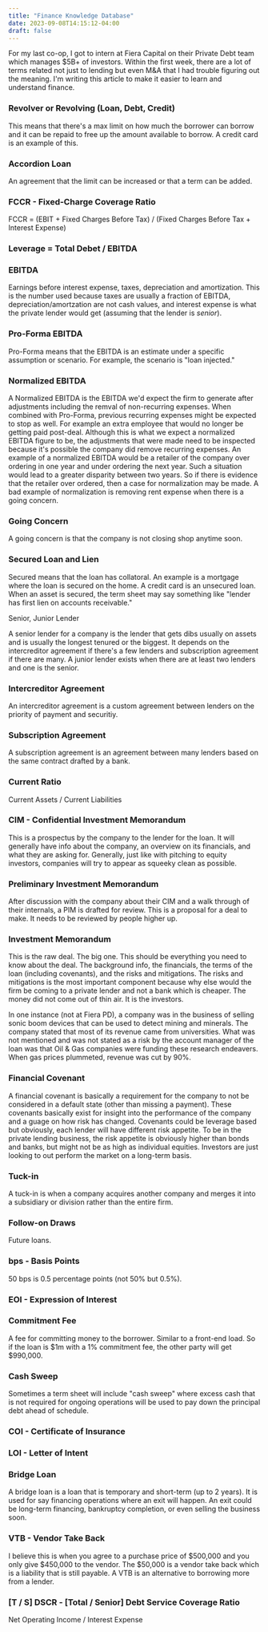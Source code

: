 ```yaml
---
title: "Finance Knowledge Database"
date: 2023-09-08T14:15:12-04:00
draft: false
---
```


For my last co-op, I got to intern at Fiera Capital on their Private Debt team which manages $5B+ of investors. Within the first week, there are a lot of terms related not just to lending but even M&A that I had trouble figuring out the meaning. I'm writing this article to make it easier to learn and understand finance.

### Revolver or Revolving (Loan, Debt, Credit)

This means that there's a max limit on how much the borrower can borrow and it can be repaid to
free up the amount available to borrow. A credit card is an example of this.

### Accordion Loan

An agreement that the limit can be increased or that a term can be added.

### FCCR - Fixed-Charge Coverage Ratio

FCCR = (EBIT + Fixed Charges Before Tax) /  (Fixed Charges Before Tax + Interest Expense)

### Leverage = Total Debet / EBITDA

### EBITDA

Earnings before interest expense, taxes, depreciation and amortization. This is the number used because taxes are usually a fraction of EBITDA, depreciation/amortzation are not cash values, and interest expense is what the private lender would get (assuming that the lender is _senior_).

### Pro-Forma EBITDA

Pro-Forma means that the EBITDA is an estimate under a specific assumption or scenario. For example, the scenario is "loan injected."

### Normalized EBITDA

A Normalized EBITDA is the EBITDA we'd expect the firm to generate after adjustments including the remval of non-recurring expenses. When combined with Pro-Forma, previous recurring expenses might be expected to stop as well. For example an extra employee that would no longer be getting paid post-deal. Although this is what we expect a normalized EBITDA figure to be, the adjustments that were made need to be inspected because it's possible the company did remove recurring expenses. An example of a normalized EBITDA would be a retailer of the company over ordering in one year and under ordering the next year. Such a situation would lead to a greater disparity between two years. So if there is evidence that the retailer over ordered, then a case for normalization may be made. A bad example of normalization is removing rent expense when there is a going concern.

### Going Concern

A going concern is that the company is not closing shop anytime soon.

### Secured Loan and Lien

Secured means that the loan has collatoral. An example is a mortgage where the loan is secured on the home. A credit card is an unsecured loan. When an asset is secured, the term sheet may say something like "lender has first lien on accounts receivable."

Senior, Junior Lender

A senior lender for a company is the lender that gets dibs usually on assets and is usually the longest tenured
or the biggest. It depends on the intercreditor agreement if there's a few lenders and subscription agreement if there are many. A junior lender exists when there are at least two lenders and one is the senior.

### Intercreditor Agreement

An intercreditor agreement is a custom agreement between lenders on the priority of payment and securitiy.

### Subscription Agreement

A subscription agreement is an agreement between many lenders based on the same contract drafted by a bank.

### Current Ratio

Current Assets / Current Liabilities

### CIM - Confidential Investment Memorandum

This is a prospectus by the company to the lender for the loan. It will generally have info about the company, an overview on its financials, and what they are asking for. Generally, just like with pitching to equity investors, companies will try to appear as squeeky clean as possible.

### Preliminary Investment Memorandum

After discussion with the company about their CIM and a walk through of their internals, a PIM is drafted for review. This is a proposal for a deal to make. It needs to be reviewed by people higher up.

### Investment Memorandum

This is the raw deal. The big one. This should be everything you need to know about the deal. The background info, the financials, the terms of the loan (including covenants), and the risks and mitigations. The risks and mitigations is the most important component because why else would the firm be coming to a private lender and not a bank which is cheaper. The money did not come out of thin air. It is the investors.

In one instance (not at Fiera PD), a company was in the business of selling sonic boom devices that can be used to detect mining and minerals. The company stated that most of its revenue came from universities. What was not mentioned and was not stated as a risk by the account manager of the loan was that Oil & Gas companies were funding these research endeavers. When gas prices plummeted, revenue was cut by 90%.

### Financial Covenant

A financial covenant is basically a requirement for the company to not be considered in a default state (other than missing a payment). These covenants basically exist for insight into the performance of the company and a guage on how risk has changed. Covenants could be leverage based but obviously, each lender will have different risk appetite. To be in the private lending business, the risk appetite is obviously higher than bonds and banks, but might not be as high as individual equities. Investors are just looking to out perform the market on a long-term basis.

### Tuck-in

A tuck-in is when a company acquires another company and merges it into a subsidiary or division rather than the entire firm.

### Follow-on Draws

Future loans.

### bps - Basis Points

50 bps is 0.5 percentage points (not 50% but 0.5%).

### EOI - Expression of Interest

### Commitment Fee

A fee for committing money to the borrower. Similar to a front-end load. So if the loan is $1m with a 1% commitment fee, the other party will get $990,000.

### Cash Sweep

Sometimes a term sheet will include "cash sweep" where excess cash that is not required for ongoing operations will be used to pay down the principal debt ahead of schedule.

### COI - Certificate of Insurance

### LOI - Letter of Intent

### Bridge Loan

A bridge loan is a loan that is temporary and short-term (up to 2 years). It is used for say financing operations where an exit will happen. An exit could be long-term financing, bankruptcy completion, or even selling the business soon.

### VTB - Vendor Take Back

I believe this is when you agree to a purchase price of $500,000 and you only give $450,000 to the vendor. The $50,000 is a vendor take back which is a liability that is still payable. A VTB is an alternative to borrowing more from a lender.

### [T / S] DSCR - [Total / Senior] Debt Service Coverage Ratio

Net Operating Income / Interest Expense
